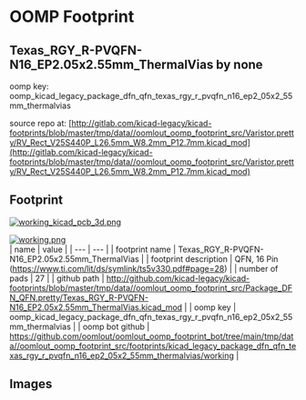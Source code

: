 # OOMP Footprint  
## Texas_RGY_R-PVQFN-N16_EP2.05x2.55mm_ThermalVias  by none  
  
oomp key: oomp_kicad_legacy_package_dfn_qfn_texas_rgy_r_pvqfn_n16_ep2_05x2_55mm_thermalvias  
  
source repo at: [http://gitlab.com/kicad-legacy/kicad-footprints/blob/master/tmp/data//oomlout_oomp_footprint_src/Varistor.pretty/RV_Rect_V25S440P_L26.5mm_W8.2mm_P12.7mm.kicad_mod](http://gitlab.com/kicad-legacy/kicad-footprints/blob/master/tmp/data//oomlout_oomp_footprint_src/Varistor.pretty/RV_Rect_V25S440P_L26.5mm_W8.2mm_P12.7mm.kicad_mod)  
## Footprint  
  
[![working_kicad_pcb_3d.png](working_kicad_pcb_3d_600.png)](working_kicad_pcb_3d.png)  
  
[![working.png](working_600.png)](working.png)  
| name | value | 
| --- | --- | 
| footprint name | Texas_RGY_R-PVQFN-N16_EP2.05x2.55mm_ThermalVias | 
| footprint description | QFN, 16 Pin (https://www.ti.com/lit/ds/symlink/ts5v330.pdf#page=28) | 
| number of pads | 27 | 
| github path | http://github.com/kicad-legacy/kicad-footprints/blob/master/tmp/data//oomlout_oomp_footprint_src/Package_DFN_QFN.pretty/Texas_RGY_R-PVQFN-N16_EP2.05x2.55mm_ThermalVias.kicad_mod | 
| oomp key | oomp_kicad_legacy_package_dfn_qfn_texas_rgy_r_pvqfn_n16_ep2_05x2_55mm_thermalvias | 
| oomp bot github | https://github.com/oomlout/oomlout_oomp_footprint_bot/tree/main/tmp/data//oomlout_oomp_footprint_src/footprints/kicad_legacy_package_dfn_qfn_texas_rgy_r_pvqfn_n16_ep2_05x2_55mm_thermalvias/working | 
## Images  
